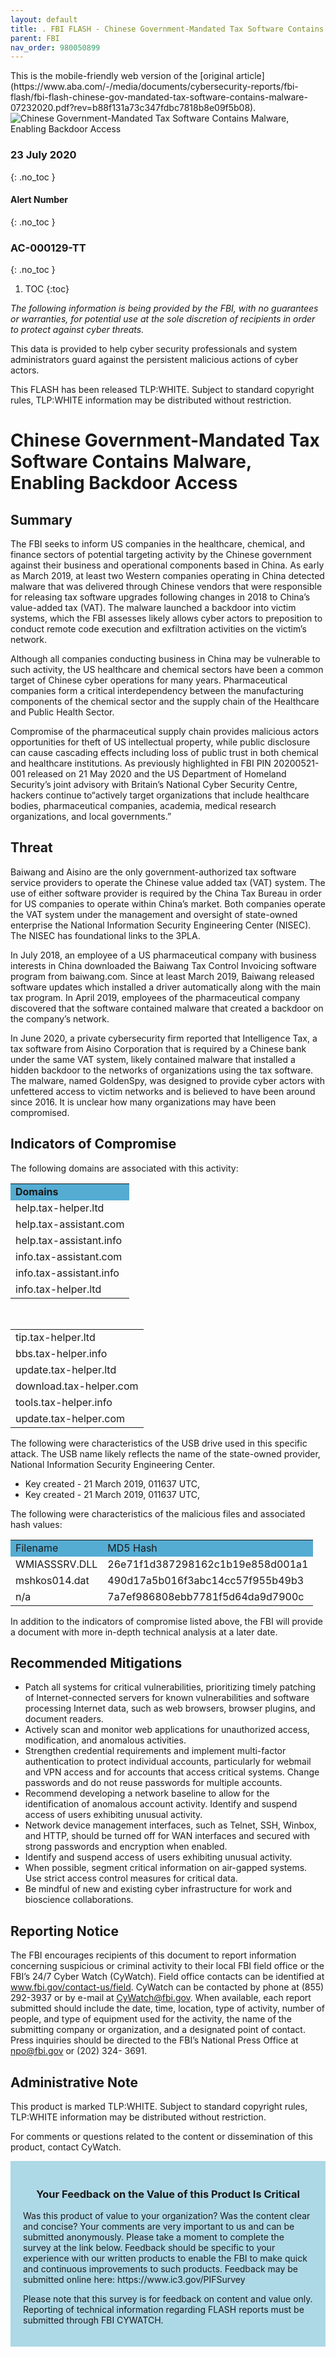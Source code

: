 ```yaml
---
layout: default
title: . FBI FLASH - Chinese Government-Mandated Tax Software Contains Malware, Enabling Backdoor Access  
parent: FBI 
nav_order: 980050899 
---
```

<style>
.dont-break-out {
  /* These are technically the same, but use both */
  overflow-wrap: break-word;
  word-wrap: break-word;

  -ms-word-break: break-all;
  /* This is the dangerous one in WebKit, as it breaks things wherever */
  word-break: break-all;
  /* Instead use this non-standard one: */
  word-break: break-word;
}
</style>

<div class="dont-break-out" markdown="1">
This is the mobile-friendly web version of the [original article](https://www.aba.com/-/media/documents/cybersecurity-reports/fbi-flash/fbi-flash-chinese-gov-mandated-tax-software-contains-malware-07232020.pdf?rev=b88f131a73c347fdbc7818b8e09f5b08).

<img src="https://statics.bsafes.com/images/publications/FBI%20FLASH%20Chinese%20Gov%20Mandated%20Tax%20Software%20Contains%20Malware%2007232020.png" alt="Chinese Government-Mandated Tax Software Contains Malware, Enabling Backdoor Access" style="display:block; margin:0 auto">

### 23 July 2020 
{: .no_toc }
#### Alert Number
{: .no_toc }
### AC-000129-TT 
{: .no_toc }  

1. TOC
{:toc}

*The following information is being provided by the FBI, with no guarantees or warranties, for potential use at the sole discretion of recipients in order to protect against cyber threats.*
 
This data is provided to help cyber security professionals and system administrators guard against the persistent malicious actions of cyber actors. 

This FLASH has been released TLP:WHITE. Subject to standard copyright rules, TLP:WHITE information may be distributed without restriction.

# Chinese Government-Mandated Tax Software Contains Malware, Enabling Backdoor Access 

## Summary
The FBI seeks to inform US companies in the healthcare, chemical, and finance sectors of potential targeting activity by the Chinese government against their business and operational components based in China. As early as March 2019, at least two Western companies operating in China detected malware that was delivered through Chinese vendors that were responsible for releasing tax software upgrades following changes in 2018 to China’s value-added tax (VAT). The malware launched a backdoor into victim systems, which the FBI assesses likely allows cyber actors to preposition to conduct remote code execution and exfiltration activities on the victim’s network.

Although all companies conducting business in China may be vulnerable to such activity, the US healthcare and chemical sectors have been a common target of Chinese cyber operations for many years. Pharmaceutical companies form a critical interdependency between the manufacturing components of the chemical sector and the supply chain of the Healthcare and Public Health Sector.

Compromise of the pharmaceutical supply chain provides malicious actors opportunities for theft of US intellectual property, while public disclosure can cause cascading effects including loss of public trust in both chemical and healthcare institutions. As previously highlighted in FBI PIN 20200521-001
released on 21 May 2020 and the US Department of Homeland Security’s joint advisory with Britain’s National Cyber Security Centre, hackers continue to“actively target organizations that include healthcare bodies, pharmaceutical companies, academia, medical research organizations, and local governments.”

## Threat
Baiwang and Aisino are the only government-authorized tax software service providers to operate the Chinese value added tax (VAT) system. The use of either software provider is required by the China Tax Bureau in order for US companies to operate within China’s market. Both companies operate the VAT system under the management and oversight of state-owned enterprise the National Information Security Engineering Center (NISEC). The NISEC has foundational links to the 3PLA.

In July 2018, an employee of a US pharmaceutical company with business interests in China downloaded the Baiwang Tax Control Invoicing software program from baiwang.com. Since at least March 2019, Baiwang released software updates which installed a driver automatically along with the main tax program. In April 2019, employees of the pharmaceutical company discovered that the software contained malware that created a backdoor on the company’s network. 

In June 2020, a private cybersecurity firm reported that Intelligence Tax, a tax software from Aisino Corporation that is required by a Chinese bank under the same VAT system, likely contained malware that installed a hidden backdoor to the networks of organizations using the tax software. The malware, named GoldenSpy, was designed to provide cyber actors with unfettered access to victim networks and is believed to have been around since 2016. It is unclear how many organizations may have been compromised.

## Indicators of Compromise 

The following domains are associated with this activity:
<table cellpadding="0" cellspacing="0">
	<tbody>
		<tr>
			<td style="background-color: rgb(84, 172, 210);" valign="top"><strong>Domains</strong>
				<br>
			</td>
		</tr>
		<tr>
			<td valign="top">help.tax-helper.ltd
				<br>
			</td>
		</tr>
		<tr>
			<td valign="top">help.tax-assistant.com
				<br>
			</td>
		</tr>
		<tr>
			<td valign="top">help.tax-assistant.info
				<br>
			</td>
		</tr>
		<tr>
			<td valign="top">info.tax-assistant.com
				<br>
			</td>
		</tr>
		<tr>
			<td valign="top">info.tax-assistant.info
				<br>
			</td>
		</tr>
		<tr>
			<td valign="top">info.tax-helper.ltd
				<br>
			</td>
		</tr>
	</tbody>
</table>

<p>
	<br>
</p>

<table cellpadding="0" cellspacing="0">
	<tbody>
		<tr>
			<td valign="top">tip.tax-helper.ltd
				<br>
			</td>
		</tr>
		<tr>
			<td valign="top">bbs.tax-helper.info
				<br>
			</td>
		</tr>
		<tr>
			<td valign="top">update.tax-helper.ltd
				<br>
			</td>
		</tr>
		<tr>
			<td valign="top">download.tax-helper.com
				<br>
			</td>
		</tr>
		<tr>
			<td valign="top">tools.tax-helper.info
				<br>
			</td>
		</tr>
		<tr>
			<td valign="top">update.tax-helper.com
				<br>
			</td>
		</tr>
	</tbody>
</table>


The following were characteristics of the USB drive used in this specific attack. The USB name likely reflects the name of the state-owned provider, National Information Security Engineering Center.

- Key created - 21 March 2019, 011637 UTC, 
- Key created - 21 March 2019, 011637 UTC, 

The following were characteristics of the malicious files and associated hash values: 

<table cellpadding="0" cellspacing="0">
	<tbody>
		<tr>
			<td style="background-color: rgb(84, 172, 210);" valign="top">Filename
				<br>
			</td>
			<td style="background-color: rgb(84, 172, 210);" valign="top">MD5 Hash
				<br>
			</td>
		</tr>
		<tr>
			<td valign="top">WMIASSSRV.DLL
				<br>
			</td>
			<td valign="top">26e71f1d387298162c1b19e858d001a1
				<br>
			</td>
		</tr>
		<tr>
			<td valign="top">mshkos014.dat
				<br>
			</td>
			<td valign="top">490d17a5b016f3abc14cc57f955b49b3
				<br>
			</td>
		</tr>
		<tr>
			<td valign="top">n/a
				<br>
			</td>
			<td valign="top">7a7ef986808ebb7781f5d64da9d7900c
				<br>
			</td>
		</tr>
	</tbody>
</table>


In addition to the indicators of compromise listed above, the FBI will provide a document with more in-depth technical analysis at a later date.

## Recommended Mitigations
- Patch all systems for critical vulnerabilities, prioritizing timely patching of Internet-connected servers for known vulnerabilities and software processing Internet data, such as web browsers, browser plugins, and document readers. 
- Actively scan and monitor web applications for unauthorized access, modification, and anomalous activities. 
- Strengthen credential requirements and implement multi-factor authentication to protect individual accounts, particularly for webmail and VPN access and for accounts that access critical systems. Change passwords and do not reuse passwords for multiple accounts.
- Recommend developing a network baseline to allow for the identification of anomalous account activity. Identify and suspend access of users exhibiting unusual activity.
- Network device management interfaces, such as Telnet, SSH, Winbox, and HTTP, should be turned off for WAN interfaces and secured with strong passwords and encryption when enabled. 
- Identify and suspend access of users exhibiting unusual activity. 
- When possible, segment critical information on air-gapped systems. Use strict access control measures for critical data.
- Be mindful of new and existing cyber infrastructure for work and bioscience collaborations.

## Reporting Notice
The FBI encourages recipients of this document to report information concerning suspicious or criminal activity to their local FBI field office or the FBI’s 24/7 Cyber Watch (CyWatch). Field office contacts can be identified at www.fbi.gov/contact-us/field. CyWatch can be contacted by phone at (855) 292-3937 or by e-mail at CyWatch@fbi.gov. When available, each report submitted should include the date, time, location, type of activity, number of people, and type of equipment used for the activity, the name of the submitting company or organization, and a designated point of contact. Press inquiries should be directed to the FBI’s National Press Office at npo@fbi.gov or (202) 324- 3691.

## Administrative Note
This product is marked TLP:WHITE. Subject to standard copyright rules, TLP:WHITE information may be distributed without restriction.

For comments or questions related to the content or dissemination of this product, contact CyWatch.

<div style="background-color:lightblue; padding:20px" markdown="1">
<h3 style="text-align:center">Your Feedback on the Value of this Product Is Critical</h3>
Was this product of value to your organization? Was the content clear and concise? Your comments are very important to us and can be submitted anonymously. Please take a moment to complete the survey at the link below. Feedback should be specific to your experience with our written products to enable the FBI to make quick and continuous improvements to such products. Feedback may be submitted online here: https://www.ic3.gov/PIFSurvey

Please note that this survey is for feedback on content and value only. Reporting of technical information regarding FLASH reports must be submitted through FBI CYWATCH.
</div>
</div>
